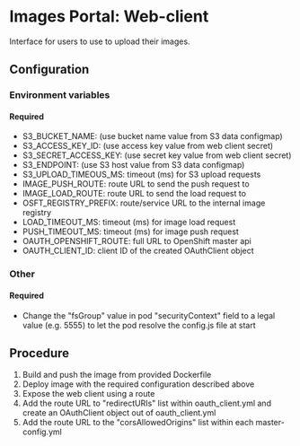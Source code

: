 # Images Portal: Web-client

Interface for users to use to upload their images.

## Configuration

### Environment variables

#### Required

* S3_BUCKET_NAME: (use bucket name value from S3 data configmap)
* S3_ACCESS_KEY_ID: (use access key value from web client secret)
* S3_SECRET_ACCESS_KEY: (use secret key value from web client secret)
* S3_ENDPOINT: (use S3 host value from S3 data configmap)
* S3_UPLOAD_TIMEOUS_MS: timeout (ms) for S3 upload requests
* IMAGE_PUSH_ROUTE: route URL to send the push request to
* IMAGE_LOAD_ROUTE: route URL to send the load request to
* OSFT_REGISTRY_PREFIX: route/service URL to the internal image registry
* LOAD_TIMEOUT_MS: timeout (ms) for image load request
* PUSH_TIMEOUT_MS: timeout (ms) for image push request
* OAUTH_OPENSHIFT_ROUTE: full URL to OpenShift master api
* OAUTH_CLIENT_ID: client ID of the created OAuthClient object

### Other

#### Required

* Change the "fsGroup" value in pod "securityContext" field to a legal value (e.g. 5555) to let the pod resolve the config.js file at start

## Procedure

1. Build and push the image from provided Dockerfile
2. Deploy image with the required configuration described above
3. Expose the web client using a route
4. Add the route URL to "redirectURIs" list within oauth_client.yml and create an OAuthClient object out of oauth_client.yml
5. Add the route URL to the "corsAllowedOrigins" list within each master-config.yml
